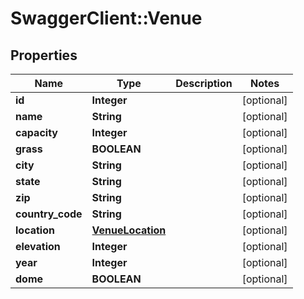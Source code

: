 # SwaggerClient::Venue

## Properties
Name | Type | Description | Notes
------------ | ------------- | ------------- | -------------
**id** | **Integer** |  | [optional] 
**name** | **String** |  | [optional] 
**capacity** | **Integer** |  | [optional] 
**grass** | **BOOLEAN** |  | [optional] 
**city** | **String** |  | [optional] 
**state** | **String** |  | [optional] 
**zip** | **String** |  | [optional] 
**country_code** | **String** |  | [optional] 
**location** | [**VenueLocation**](VenueLocation.md) |  | [optional] 
**elevation** | **Integer** |  | [optional] 
**year** | **Integer** |  | [optional] 
**dome** | **BOOLEAN** |  | [optional] 


